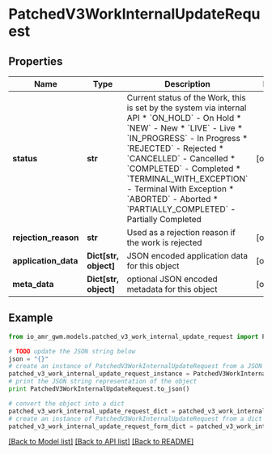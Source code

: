 # PatchedV3WorkInternalUpdateRequest


## Properties
Name | Type | Description | Notes
------------ | ------------- | ------------- | -------------
**status** | **str** | Current status of the Work, this is set by the system via internal API  * &#x60;ON_HOLD&#x60; - On Hold * &#x60;NEW&#x60; - New * &#x60;LIVE&#x60; - Live * &#x60;IN_PROGRESS&#x60; - In Progress * &#x60;REJECTED&#x60; - Rejected * &#x60;CANCELLED&#x60; - Cancelled * &#x60;COMPLETED&#x60; - Completed * &#x60;TERMINAL_WITH_EXCEPTION&#x60; - Terminal With Exception * &#x60;ABORTED&#x60; - Aborted * &#x60;PARTIALLY_COMPLETED&#x60; - Partially Completed | [optional] 
**rejection_reason** | **str** | Used as a rejection reason if the work is rejected | [optional] 
**application_data** | **Dict[str, object]** | JSON encoded application data for this object | [optional] 
**meta_data** | **Dict[str, object]** | optional JSON encoded metadata for this object | [optional] 

## Example

```python
from io_amr_gwm.models.patched_v3_work_internal_update_request import PatchedV3WorkInternalUpdateRequest

# TODO update the JSON string below
json = "{}"
# create an instance of PatchedV3WorkInternalUpdateRequest from a JSON string
patched_v3_work_internal_update_request_instance = PatchedV3WorkInternalUpdateRequest.from_json(json)
# print the JSON string representation of the object
print PatchedV3WorkInternalUpdateRequest.to_json()

# convert the object into a dict
patched_v3_work_internal_update_request_dict = patched_v3_work_internal_update_request_instance.to_dict()
# create an instance of PatchedV3WorkInternalUpdateRequest from a dict
patched_v3_work_internal_update_request_form_dict = patched_v3_work_internal_update_request.from_dict(patched_v3_work_internal_update_request_dict)
```
[[Back to Model list]](../README.md#documentation-for-models) [[Back to API list]](../README.md#documentation-for-api-endpoints) [[Back to README]](../README.md)


